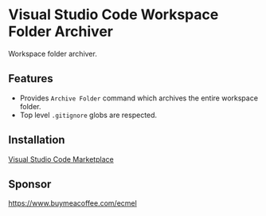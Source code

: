 # Visual Studio Code Workspace Folder Archiver

Workspace folder archiver.

## Features

- Provides ` Archive Folder ` command which archives the entire workspace folder.
- Top level ` .gitignore ` globs are respected.

## Installation

[Visual Studio Code Marketplace](https://marketplace.visualstudio.com/items?itemName=ecmel.vscode-archiver)

## Sponsor

https://www.buymeacoffee.com/ecmel
